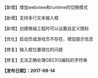 【新增】增加webview和runtime的切换模式

【新增】支持多行文本输入框

【新增】创建微端工程时可以设置自定义图标

【优化】启动页或游戏页不存在，增加提示信息

【修复】输入框位置错位的问题

【修复】无法正确处理GB2312编码的字符串

**【发布日期】：2017-09-14**